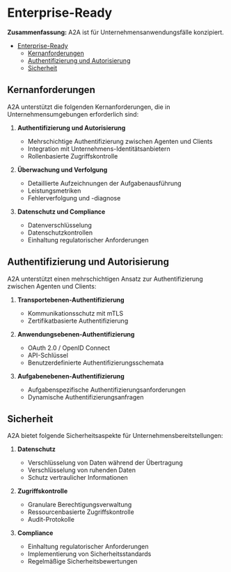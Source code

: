 # Enterprise-Ready

**Zusammenfassung:** A2A ist für Unternehmensanwendungsfälle konzipiert.

<!-- TOC -->
- [Enterprise-Ready](#enterprise-ready)
  - [Kernanforderungen](#kernanforderungen)
  - [Authentifizierung und Autorisierung](#authentifizierung-und-autorisierung)
  - [Sicherheit](#sicherheit)

<!-- /TOC -->

## Kernanforderungen

A2A unterstützt die folgenden Kernanforderungen, die in Unternehmensumgebungen erforderlich sind:

1. **Authentifizierung und Autorisierung**
   - Mehrschichtige Authentifizierung zwischen Agenten und Clients
   - Integration mit Unternehmens-Identitätsanbietern
   - Rollenbasierte Zugriffskontrolle

2. **Überwachung und Verfolgung**
   - Detaillierte Aufzeichnungen der Aufgabenausführung
   - Leistungsmetriken
   - Fehlerverfolgung und -diagnose

3. **Datenschutz und Compliance**
   - Datenverschlüsselung
   - Datenschutzkontrollen
   - Einhaltung regulatorischer Anforderungen

## Authentifizierung und Autorisierung

A2A unterstützt einen mehrschichtigen Ansatz zur Authentifizierung zwischen Agenten und Clients:

1. **Transportebenen-Authentifizierung**
   - Kommunikationsschutz mit mTLS
   - Zertifikatbasierte Authentifizierung

2. **Anwendungsebenen-Authentifizierung**
   - OAuth 2.0 / OpenID Connect
   - API-Schlüssel
   - Benutzerdefinierte Authentifizierungsschemata

3. **Aufgabenebenen-Authentifizierung**
   - Aufgabenspezifische Authentifizierungsanforderungen
   - Dynamische Authentifizierungsanfragen

## Sicherheit

A2A bietet folgende Sicherheitsaspekte für Unternehmensbereitstellungen:

1. **Datenschutz**
   - Verschlüsselung von Daten während der Übertragung
   - Verschlüsselung von ruhenden Daten
   - Schutz vertraulicher Informationen

2. **Zugriffskontrolle**
   - Granulare Berechtigungsverwaltung
   - Ressourcenbasierte Zugriffskontrolle
   - Audit-Protokolle

3. **Compliance**
   - Einhaltung regulatorischer Anforderungen
   - Implementierung von Sicherheitsstandards
   - Regelmäßige Sicherheitsbewertungen 